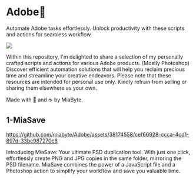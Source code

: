 # Adobe🌿
Automate Adobe tasks effortlessly. Unlock productivity with these scripts and actions for seamless workflow.

![](https://i.imgur.com/xw7Pvol.png)

Within this repository, I'm delighted to share a selection of my personally crafted scripts and actions for various Adobe products. (Mostly Photoshop) Discover efficient automation solutions that will help you reclaim precious time and streamline your creative endeavors. Please note that these resources are intended for personal use only. Kindly refrain from selling or sharing them elsewhere as your own.

Made with 💖 and ☕ by MiaByte.


## 1-MiaSave


https://github.com/miabyte/Adobe/assets/38174558/cef66928-ccca-4cd1-897d-33bc987270c8


Introducing MiaSave: Your ultimate PSD duplication tool. With just one click, effortlessly create PNG and JPG copies in the same folder, mirroring the PSD filename. MiaSave combines the power of a JavaScript file and a Photoshop action to simplify your workflow and save you valuable time.
